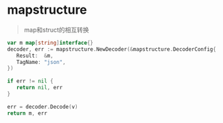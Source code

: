 # mapstructure

> map和struct的相互转换

```go
var m map[string]interface{}  
decoder, err := mapstructure.NewDecoder(&mapstructure.DecoderConfig{  
   Result:  &m,  
   TagName: "json",  
})  
  
if err != nil {  
   return nil, err  
}  
  
err = decoder.Decode(v)  
return m, err
```
